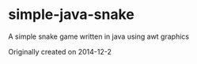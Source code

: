 # simple-java-snake
A simple snake game written in java using awt graphics

Originally created on 2014-12-2
